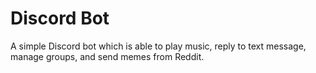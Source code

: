 # Discord Bot
A simple Discord bot which is able to play music, reply to text message, manage groups, and send memes from Reddit.
